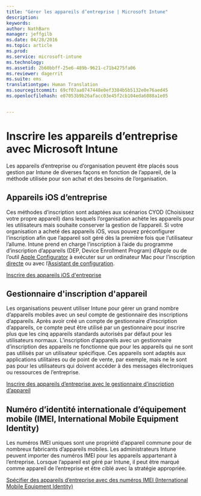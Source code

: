 ```yaml
---
title: "Gérer les appareils d’entreprise | Microsoft Intune"
description: 
keywords: 
author: NathBarn
manager: jeffgilb
ms.date: 04/28/2016
ms.topic: article
ms.prod: 
ms.service: microsoft-intune
ms.technology: 
ms.assetid: 2b60bbff-25e6-489b-9621-c71b4275fa06
ms.reviewer: dagerrit
ms.suite: ems
translationtype: Human Translation
ms.sourcegitcommit: 69cf07aa0747448e0ef3384b5b5132e0e76aed45
ms.openlocfilehash: e07053b9b26afacc03e45f2cb104eda6088a1e05


---
```


# Inscrire les appareils d’entreprise avec Microsoft Intune
Les appareils d’entreprise ou d’organisation peuvent être placés sous gestion par Intune de diverses façons en fonction de l’appareil, de la méthode utilisée pour son achat et des besoins de l’organisation.

## Appareils iOS d’entreprise
Ces méthodes d’inscription sont adaptées aux scénarios CYOD (Choisissez votre propre appareil) dans lesquels l’organisation achète les appareils pour les utilisateurs mais souhaite conserver la gestion de l’appareil. Si votre organisation a acheté des appareils iOS, vous pouvez préconfigurer l’inscription afin que l’appareil soit géré dès la première fois que l’utilisateur l’allume. Intune prend en charge l’inscription à l’aide du programme d’inscription d’appareils (DEP, Device Enrollment Program) d’Apple ou de l’outil [Apple Configurator](ios-device-enrollment-program-in-microsoft-intune.md) à exécuter sur un ordinateur Mac pour l’inscription [directe](ios-direct-enrollment-in-microsoft-intune.md) ou avec l’[Assistant de configuration](ios-setup-assistant-enrollment-in-microsoft-intune.md).

[Inscrire des appareils iOS d'entreprise](enroll-corporate-owned-ios-devices-in-microsoft-intune.md)

## Gestionnaire d'inscription d'appareil
Les organisations peuvent utiliser Intune pour gérer un grand nombre d’appareils mobiles avec un seul compte de gestionnaire des inscriptions d’appareils. Après avoir créé un compte de gestionnaire d’inscription d’appareils, ce compte peut être utilisé par un gestionnaire pour inscrire plus que les cinq appareils standards autorisés par défaut pour les utilisateurs normaux. L’inscription d’appareils avec un gestionnaire d’inscription des appareils ne fonctionne que pour les appareils qui ne sont pas utilisés par un utilisateur spécifique. Ces appareils sont adaptés aux applications utilitaires ou de point de vente, par exemple, mais ne le sont pas pour les utilisateurs qui doivent accéder à des messages électroniques ou ressources de l’entreprise.

[Inscrire des appareils d’entreprise avec le gestionnaire d’inscription d’appareil](enroll-corporate-owned-devices-with-the-device-enrollment-manager-in-microsoft-intune.md)

## Numéro d’identité internationale d’équipement mobile (IMEI, International Mobile Equipment Identity)
Les numéros IMEI uniques sont une propriété d’appareil commune pour de nombreux fabricants d’appareils mobiles. Les administrateurs Intune peuvent importer des numéros IMEI pour les appareils appartenant à l’entreprise. Lorsque l’appareil est géré par Intune, il peut être marqué comme appareil de l’entreprise et être ciblé avec la stratégie appropriée.

[Spécifier des appareils d’entreprise avec des numéros IMEI (International Mobile Equipment Identity)](specify-corporate-owned-devices-with-international-mobile-equipment-identity-imei-numbers.md)



<!--HONumber=Jun16_HO5-->


